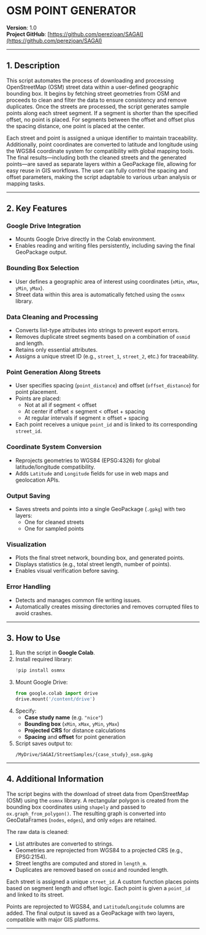 # OSM POINT GENERATOR  
**Version**: 1.0  
**Project GitHub**: [https://github.com/perezjoan/SAGAI](https://github.com/perezjoan/SAGAI)

---

## 1. Description

This script automates the process of downloading and processing OpenStreetMap (OSM) street data within a user-defined geographic bounding box. It begins by fetching street geometries from OSM and proceeds to clean and filter the data to ensure consistency and remove duplicates. Once the streets are processed, the script generates sample points along each street segment. If a segment is shorter than the specified offset, no point is placed. For segments between the offset and offset plus the spacing distance, one point is placed at the center.

Each street and point is assigned a unique identifier to maintain traceability. Additionally, point coordinates are converted to latitude and longitude using the WGS84 coordinate system for compatibility with global mapping tools. The final results—including both the cleaned streets and the generated points—are saved as separate layers within a GeoPackage file, allowing for easy reuse in GIS workflows. The user can fully control the spacing and offset parameters, making the script adaptable to various urban analysis or mapping tasks.

---

## 2. Key Features

### Google Drive Integration
- Mounts Google Drive directly in the Colab environment.
- Enables reading and writing files persistently, including saving the final GeoPackage output.

### Bounding Box Selection
- User defines a geographic area of interest using coordinates (`xMin`, `xMax`, `yMin`, `yMax`).
- Street data within this area is automatically fetched using the `osmnx` library.

### Data Cleaning and Processing
- Converts list-type attributes into strings to prevent export errors.
- Removes duplicate street segments based on a combination of `osmid` and length.
- Retains only essential attributes.
- Assigns a unique street ID (e.g., `street_1`, `street_2`, etc.) for traceability.

### Point Generation Along Streets
- User specifies spacing (`point_distance`) and offset (`offset_distance`) for point placement.
- Points are placed:
  - Not at all if segment < offset
  - At center if offset ≤ segment < offset + spacing
  - At regular intervals if segment ≥ offset + spacing
- Each point receives a unique `point_id` and is linked to its corresponding `street_id`.

### Coordinate System Conversion
- Reprojects geometries to WGS84 (EPSG:4326) for global latitude/longitude compatibility.
- Adds `Latitude` and `Longitude` fields for use in web maps and geolocation APIs.

### Output Saving
- Saves streets and points into a single GeoPackage (`.gpkg`) with two layers:
  - One for cleaned streets
  - One for sampled points

### Visualization
- Plots the final street network, bounding box, and generated points.
- Displays statistics (e.g., total street length, number of points).
- Enables visual verification before saving.

### Error Handling
- Detects and manages common file writing issues.
- Automatically creates missing directories and removes corrupted files to avoid crashes.

---

## 3. How to Use

1. Run the script in **Google Colab**.
2. Install required library:
   ```python
   !pip install osmnx
   ```
3. Mount Google Drive:
   ```python
   from google.colab import drive
   drive.mount('/content/drive')
   ```
4. Specify:
   - **Case study name** (e.g. `"nice"`)
   - **Bounding box** (`xMin`, `xMax`, `yMin`, `yMax`)
   - **Projected CRS** for distance calculations
   - **Spacing** and **offset** for point generation
5. Script saves output to:
   ```
   /MyDrive/SAGAI/StreetSamples/{case_study}_osm.gpkg
   ```

---

## 4. Additional Information

The script begins with the download of street data from OpenStreetMap (OSM) using the `osmnx` library. A rectangular polygon is created from the bounding box coordinates using `shapely` and passed to `ox.graph_from_polygon()`. The resulting graph is converted into GeoDataFrames (`nodes`, `edges`), and only `edges` are retained.

The raw data is cleaned:
- List attributes are converted to strings.
- Geometries are reprojected from WGS84 to a projected CRS (e.g., EPSG:2154).
- Street lengths are computed and stored in `length_m`.
- Duplicates are removed based on `osmid` and rounded length.

Each street is assigned a unique `street_id`. A custom function places points based on segment length and offset logic. Each point is given a `point_id` and linked to its street.

Points are reprojected to WGS84, and `Latitude`/`Longitude` columns are added. The final output is saved as a GeoPackage with two layers, compatible with major GIS platforms.

---
